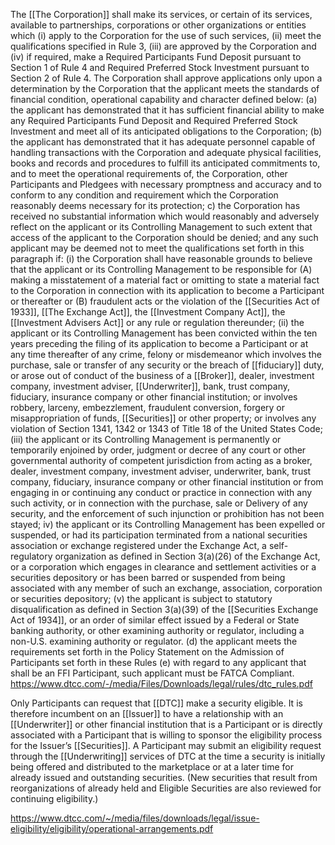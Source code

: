 The [[The Corporation]] shall make its services, or certain of its services, available to partnerships, corporations or other organizations or entities which (i) apply to the Corporation for the use of such services, (ii) meet the qualifications specified in Rule 3, (iii) are approved by the Corporation and (iv) if required, make a Required Participants Fund Deposit pursuant to Section 1 of Rule 4 and Required Preferred Stock Investment pursuant to Section 2 of Rule 4. The Corporation shall approve applications only upon a determination by the Corporation that the applicant meets the standards of financial condition, operational capability and character defined below:
	(a) the applicant has demonstrated that it has sufficient financial ability to make any Required Participants Fund Deposit and Required Preferred Stock Investment and meet all of its anticipated obligations to the Corporation;
	(b) the applicant has demonstrated that it has adequate personnel capable of handling transactions with the Corporation and adequate physical facilities, books and records and procedures to fulfill its anticipated commitments to, and to meet the operational requirements of, the Corporation, other Participants and Pledgees with necessary promptness and accuracy and to conform to any condition and requirement which the Corporation reasonably deems necessary for its protection; 
	c) the Corporation has received no substantial information which would reasonably and adversely reflect on the applicant or its Controlling Management to such extent that access of the applicant to the Corporation should be denied; and any such applicant may be deemed not to meet the qualifications set forth in this paragraph if:
		(i) the Corporation shall have reasonable grounds to believe that the applicant or its Controlling Management to be responsible for (A) making a misstatement of a material fact or omitting to state a material fact to the Corporation in connection with its application to become a Participant or thereafter or (B) fraudulent acts or the violation of the [[Securities Act of 1933]], [[The Exchange Act]], the [[Investment Company Act]], the [[Investment Advisers Act]] or any rule or regulation thereunder;
		(ii) the applicant or its Controlling Management has been convicted within the ten years preceding the filing of its application to become a Participant or at any time thereafter of any crime, felony or misdemeanor which involves the purchase, sale or transfer of any security or the breach of [[fiduciary]] duty, or arose out of conduct of the business of a [[Broker]], dealer, investment company, investment adviser, [[Underwriter]], bank, trust company, fiduciary, insurance company or other financial institution; or involves robbery, larceny, embezzlement, fraudulent conversion, forgery or misappropriation of funds, [[Securities]] or other property; or involves any violation of Section 1341, 1342 or 1343 of Title 18 of the United States Code;
		(iii) the applicant or its Controlling Management is permanently or temporarily enjoined by order, judgment or decree of any court or other governmental authority of competent jurisdiction from acting as a broker, dealer, investment company, investment adviser, underwriter, bank, trust company, fiduciary, insurance company or other financial institution or from engaging in or continuing any conduct or practice in connection with any such activity, or in connection with the purchase, sale or Delivery of any security, and the enforcement of such injunction or prohibition has not been stayed; 
		iv) the applicant or its Controlling Management has been expelled or suspended, or had its participation terminated from a national securities association or exchange registered under the Exchange Act, a self-regulatory organization as defined in Section 3(a)(26) of the Exchange Act, or a corporation which engages in clearance and settlement activities or a securities depository or has been barred or suspended from being associated with any member of such an exchange, association, corporation or securities depository;
		(v) the applicant is subject to statutory disqualification as defined in Section 3(a)(39) of the [[Securities Exchange Act of 1934]], or an order of similar effect issued by a Federal or State banking authority, or other examining authority or regulator, including a non-U.S. examining authority or regulator.
	(d) the applicant meets the requirements set forth in the Policy Statement on the Admission of Participants set forth in these Rules
	(e) with regard to any applicant that shall be an FFI Participant, such applicant must be FATCA Compliant.
https://www.dtcc.com/-/media/Files/Downloads/legal/rules/dtc_rules.pdf


Only Participants can request that [[DTC]] make a security eligible. It is therefore incumbent on an [[Issuer]] to have a relationship with an [[Underwriter]] or other financial institution that is a Participant or is directly associated with a Participant that is willing to sponsor the eligibility process for the Issuer’s [[Securities]]. A Participant may submit an eligibility request through the [[Underwriting]] services of DTC at the time a security is initially being offered and distributed to the marketplace or at a later time for already issued and outstanding securities. (New securities that result from reorganizations of already held and Eligible Securities are also reviewed for continuing eligibility.)

https://www.dtcc.com/~/media/files/downloads/legal/issue-eligibility/eligibility/operational-arrangements.pdf